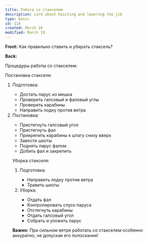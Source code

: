 ```yaml
---
title: Работа со стакселем
description: card about hoisting and lowering the jib
type: basic
id: 114
created: March 19
modified: March 19
---
```

**Front:**
Как правильно ставить и убирать стаксель?

**Back:**
<p>Процедуры работы со стакселем:</p>

<p>Постановка стакселя:</p>

<ol>
  <li>Подготовка:</li>
    <ul>
      <li>Достать парус из мешка</li>
      <li>Проверить галсовый и фаловый углы</li>
      <li>Проверить карабины</li>
      <li>Направить лодку против ветра</li>
    </ul>

  <li>Постановка:</li>
    <ul>
      <li>Пристегнуть галсовый угол</li>
      <li>Пристегнуть фал</li>
      <li>Прикрепить карабины к штагу снизу вверх</li>
      <li>Завести шкоты</li>
      <li>Поднять парус фалом</li>
      <li>Добить фал и закрепить</li>
    </ul>

<p>Уборка стакселя:</p>

<ol>
  <li>Подготовка:</li>
    <ul>
      <li>Направить лодку против ветра</li>
      <li>Травить шкоты</li>
    </ul>

  <li>Уборка:</li>
    <ul>
      <li>Отдать фал</li>
      <li>Контролировать спуск паруса</li>
      <li>Отстегнуть карабины</li>
      <li>Отдать галсовый угол</li>
      <li>Собрать и уложить парус</li>
    </ul>
</ol>

<p><strong>Важно:</strong> При сильном ветре работать со стакселем особенно аккуратно, не допуская его полоскания!</p>
